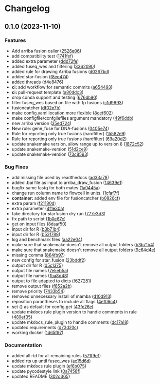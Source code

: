 # Changelog

## 0.1.0 (2023-11-10)


### Features

* Add arriba fusion caller ([2526e06](https://www.github.com/hydra-genetics/fusions/commit/2526e06d4c13d0772ac725e16e10b544a71d6447))
* add compatibility test ([1741fef](https://www.github.com/hydra-genetics/fusions/commit/1741fef10e1cc2b7c291188a2f764e068bb30a9c))
* added extra parameter ([ddd72fe](https://www.github.com/hydra-genetics/fusions/commit/ddd72fe91a9eb0afd5a60580da1faa57ad841f34))
* added fuseq_wes and filtering ([3362090](https://www.github.com/hydra-genetics/fusions/commit/336209085066ab5a55b4df335c4c5961e71fb1d1))
* added rule for drawing Arriba fusions ([d0267bd](https://www.github.com/hydra-genetics/fusions/commit/d0267bd9cacb0ddcad3e5bd6cd834ee97bb5f63b))
* added star-fusion ([f8ee474](https://www.github.com/hydra-genetics/fusions/commit/f8ee4743342d4fa1e9fa3de12f9be4dd64335da5))
* added threads ([d4e8476](https://www.github.com/hydra-genetics/fusions/commit/d4e84766db6bf88b810cafb88a410cfc601639a3))
* **ci:** add workflow for semantic commits ([a654493](https://www.github.com/hydra-genetics/fusions/commit/a6544932e2ccec2c5c4aab426e61af9d15f4e8bf))
* **ci:** pull-request template ([a80ddc3](https://www.github.com/hydra-genetics/fusions/commit/a80ddc3b00fe6f28ba764ac89c075c8beec78779))
* drop conda support and testing ([676db90](https://www.github.com/hydra-genetics/fusions/commit/676db90b75e439655a64e54442ca27da05c7b18f))
* filter fuseq_wes based on file with fp fusions ([c1d9693](https://www.github.com/hydra-genetics/fusions/commit/c1d9693024aaa3d7fc2dfa0a318a0c191db1d9ba))
* fusioncatcher ([df02e7b](https://www.github.com/hydra-genetics/fusions/commit/df02e7b5b7989005f4c15c23e6e4827125363697))
* make config.yaml location more flexible ([8cef602](https://www.github.com/hydra-genetics/fusions/commit/8cef6026c69273618623858dc9bf2f58438c48f2))
* make configfile/confgilefiles argument mandatory ([49f6ddb](https://www.github.com/hydra-genetics/fusions/commit/49f6ddb6f3455b3b21a61a7f159db46a8a655399))
* new arriba version ([35ed724](https://www.github.com/hydra-genetics/fusions/commit/35ed7242e09a84f747f689dabd4a4e8152ed3aa8))
* New rule: gene_fuse for DNA-fusions ([0405e74](https://www.github.com/hydra-genetics/fusions/commit/0405e7486539eae3d2d2ecd815d76f23e8f53de9))
* Rule for reporting only true fusions (hardfilter) ([15582e9](https://www.github.com/hydra-genetics/fusions/commit/15582e98e554eaa6b088177374f898f73d59ae10))
* Rule for reporting only true fusions (hardfilter) ([69a20d2](https://www.github.com/hydra-genetics/fusions/commit/69a20d2ba4cb6943ff13afb9317b446515760017))
* update snakemake version, allow range up to version 8 ([1872c52](https://www.github.com/hydra-genetics/fusions/commit/1872c520b3a00512ba30adcbc6e0600780105808))
* update snakemake-version ([51d2ce9](https://www.github.com/hydra-genetics/fusions/commit/51d2ce933e764419a15897e957b7e9e6f2df921f))
* update snakemake-version ([73c8593](https://www.github.com/hydra-genetics/fusions/commit/73c85934a81071fe0e110ca4f28fe3b9e8cab0da))


### Bug Fixes

* add missing file used by readthedocs ([ad33a78](https://www.github.com/hydra-genetics/fusions/commit/ad33a78a511e2d820c46862c2faae89b65bb12ac))
* added .bai file as input to arriba_draw_fusion ([14639e1](https://www.github.com/hydra-genetics/fusions/commit/14639e1cd671f56eab56ce1532357f545e2bd6ab))
* bugfix same fastq for both mates ([1a0445a](https://www.github.com/hydra-genetics/fusions/commit/1a0445aad779bdddf857be8c735d210c0b793cfc))
* change run column name to flowcell in units. ([1cfaf7f](https://www.github.com/hydra-genetics/fusions/commit/1cfaf7fe08f75f952d473845439d1441fadfdd62))
* **container:** added env file for fusioncatcher ([b0826cf](https://www.github.com/hydra-genetics/fusions/commit/b0826cf84ad25df63cf01222b334641f4ae062c1))
* extra param ([f21180d](https://www.github.com/hydra-genetics/fusions/commit/f21180de067d79f5432f10b4c339f60ad5b5a236))
* extra parameter ([4f1e30a](https://www.github.com/hydra-genetics/fusions/commit/4f1e30af7d06f080c2f1fe02d3e4f55edbf06d27))
* fake directory for starfusion dry run ([777e3d3](https://www.github.com/hydra-genetics/fusions/commit/777e3d3a7019db39bfbcd785f4dc85542009bb95))
* fix path to script ([1b0e67c](https://www.github.com/hydra-genetics/fusions/commit/1b0e67c005aec927e3d6de8ba43de541fca9d087))
* get on input files ([8daaf50](https://www.github.com/hydra-genetics/fusions/commit/8daaf50c609cd8035ac6ae24ed8b6e5622567844))
* input dir for R ([b3b71b4](https://www.github.com/hydra-genetics/fusions/commit/b3b71b49150f81dfd5a07cbacc658baa1ee290e0))
* input dir for R ([b53f788](https://www.github.com/hydra-genetics/fusions/commit/b53f788e026cc0ba5180d5691fe04e078b7454ec))
* log and benchmark files ([aa22e04](https://www.github.com/hydra-genetics/fusions/commit/aa22e0467a55767c3bd32e682caa8f7a16dbc4cd))
* make sure that snakemake doesn't remove all output folders ([b3b71b4](https://www.github.com/hydra-genetics/fusions/commit/b3b71b49150f81dfd5a07cbacc658baa1ee290e0))
* make sure that snakemake doesn't remove all output folders ([9c64d4e](https://www.github.com/hydra-genetics/fusions/commit/9c64d4e23de0069f4864eb2903526a5521b838de))
* missing comma ([864fb97](https://www.github.com/hydra-genetics/fusions/commit/864fb979a3918e8a5f980adff3f09a95791b123d))
* new config for star_fusion ([23bddf2](https://www.github.com/hydra-genetics/fusions/commit/23bddf29e6d349243c471c279b03760cbc436743))
* output dir for R ([d5c1375](https://www.github.com/hydra-genetics/fusions/commit/d5c1375d8d20d1f4f5e059ff3a23a7e061a15948))
* output file names ([7e5eb5a](https://www.github.com/hydra-genetics/fusions/commit/7e5eb5acbe4f27f0e00bdacf6cdacb095b9273b7))
* output file names ([1ba8d48](https://www.github.com/hydra-genetics/fusions/commit/1ba8d48f6ce483f6d29e8503a629a6dedd0c9946))
* output to file adapted to dicts ([f627281](https://www.github.com/hydra-genetics/fusions/commit/f62728161d5b2a631f18d268d883e414ff71394d))
* remove output files ([f852a2b](https://www.github.com/hydra-genetics/fusions/commit/f852a2b0d1fa4d500ed32968a61d1a4a3b46fa24))
* remove priority ([7433b54](https://www.github.com/hydra-genetics/fusions/commit/7433b54daf319f2ca42b8acf74735bcfc4fdf582))
* removed unnecessary install of mamba ([d10d913](https://www.github.com/hydra-genetics/fusions/commit/d10d91380528ced77a3ec9d350c635445ba9422e))
* reposition parantheses to include all flags ([4ef06c4](https://www.github.com/hydra-genetics/fusions/commit/4ef06c4ecc28daf359028d3c9eb217750131f662))
* set {} as default for config.get ([43fe26e](https://www.github.com/hydra-genetics/fusions/commit/43fe26e5fddfcbd8244dc880f1b14ef4228b0b54))
* update mkdocs rule plugin version to handle comments in rule ([489ef35](https://www.github.com/hydra-genetics/fusions/commit/489ef35dab3d5fa952fb920134fb970ab01a249c))
* update mkdocs_rule_plugin to handle comments ([dc17a18](https://www.github.com/hydra-genetics/fusions/commit/dc17a18e2dc23ed3bf6244a10c302b2a7cacfc38))
* updated requirements ([d73d20c](https://www.github.com/hydra-genetics/fusions/commit/d73d20c157a2f06625c5d481f189be8e927690c1))
* working docker ([1d65f97](https://www.github.com/hydra-genetics/fusions/commit/1d65f970217735cede37c4b0befa6af69df8ef4b))


### Documentation

* added all rtd for all remaining rules ([571f9e1](https://www.github.com/hydra-genetics/fusions/commit/571f9e151931d033f4ecd12bab5f5f398156748f))
* added rts up until fuseq_wes ([ac15d6d](https://www.github.com/hydra-genetics/fusions/commit/ac15d6df5f1e44fae684674577ba4179850158f1))
* update mkdocs rule plugin ([ef6b075](https://www.github.com/hydra-genetics/fusions/commit/ef6b075aaa5045e677bc1ddc9f9acd6299bed8f3))
* update pycodestyle link ([0a7458f](https://www.github.com/hydra-genetics/fusions/commit/0a7458f12af9bf9d07369055afa48f50212e991f))
* updated README ([302d365](https://www.github.com/hydra-genetics/fusions/commit/302d36588da57195896004f78eee6bdbde1b4be8))

